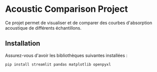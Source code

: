 # Acoustic Comparison Project

Ce projet permet de visualiser et de comparer des courbes d'absorption acoustique de différents échantillons.

## Installation

Assurez-vous d'avoir les bibliothèques suivantes installées :

```bash
pip install streamlit pandas matplotlib openpyxl
